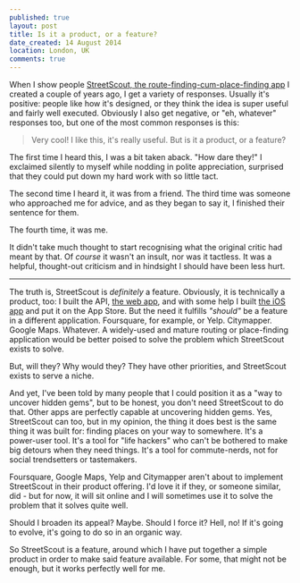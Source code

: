```yaml
---
published: true
layout: post
title: Is it a product, or a feature?
date_created: 14 August 2014
location: London, UK
comments: true
---
```


When I show people [StreetScout, the route-finding-cum-place-finding app](https://streetscout.io) I created a couple of years ago, I get a variety of responses. Usually it's positive: people like how it's designed, or they think the idea is super useful and fairly well executed. Obviously I also get negative, or "eh, whatever" responses too, but one of the most common responses is this:

> Very cool! I like this, it's really useful. But is it a product, or a feature?

The first time I heard this, I was a bit taken aback. "How dare they!" I exclaimed silently to myself while nodding in polite appreciation, surprised that they could put down my hard work with so little tact.

The second time I heard it, it was from a friend. The third time was someone who approached me for advice, and as they began to say it, I finished their sentence for them.

The fourth time, it was me.

It didn't take much thought to start recognising what the original critic had meant by that. Of *course* it wasn't an insult, nor was it tactless. It was a helpful, thought-out criticism and in hindsight I should have been less hurt.

---

The truth is, StreetScout is *definitely* a feature. Obviously, it is technically a product, too: I built the API, [the web app](https://streetscout.io), and with some help I built [the iOS app](http://streetscoutapp.com) and put it on the App Store. But the need it fulfills *"should"* be a feature in a different application. Foursquare, for example, or Yelp. Citymapper. Google Maps. Whatever. A widely-used and mature routing or place-finding application would be better poised to solve the problem which StreetScout exists to solve.

But, will they? Why would they? They have other priorities, and StreetScout exists to serve a niche.

And yet, I've been told by many people that I could position it as a "way to uncover hidden gems", but to be honest, you don't need StreetScout to do that. Other apps are perfectly capable at uncovering hidden gems. Yes, StreetScout can too, but in my opinion, the thing it does best is the same thing it was built for: finding places on your way to somewhere. It's a power-user tool. It's a tool for "life hackers" who can't be bothered to make big detours when they need things. It's a tool for commute-nerds, not for social trendsetters or tastemakers.

Foursquare, Google Maps, Yelp and Citymapper aren't about to implement StreetScout in their product offering. I'd love it if they, or someone similar, did - but for now, it will sit online and I will sometimes use it to solve the problem that it solves quite well.

Should I broaden its appeal? Maybe. Should I force it? Hell, no! If it's going to evolve, it's going to do so in an organic way.

So StreetScout is a feature, around which I have put together a simple product in order to make said feature available. For some, that might not be enough, but it works perfectly well for me.
